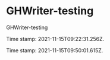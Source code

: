 # GHWriter-testing

GHWriter-testing

Time stamp: 2021-11-15T09:22:31.256Z.

Time stamp: 2021-11-15T09:50:01.615Z.
